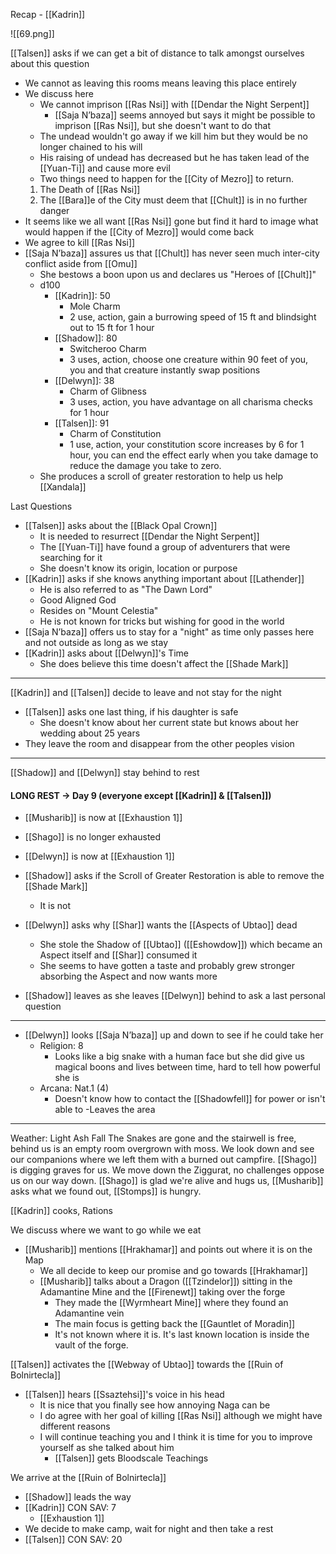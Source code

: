 Recap - [[Kadrin]]

![[69.png]]

[[Talsen]] asks if we can get a bit of distance to talk amongst ourselves about this question
- We cannot as leaving this rooms means leaving this place entirely
- We discuss here
	- We cannot imprison [[Ras Nsi]] with [[Dendar the Night Serpent]]
		- [[Saja N’baza]] seems annoyed but says it might be possible to imprison [[Ras Nsi]], but she doesn't want to do that
	- The undead wouldn't go away if we kill him but they would be no longer chained to his will
	- His raising of undead has decreased but he has taken lead of the [[Yuan-Ti]] and cause more evil
	- Two things need to happen for the [[City of Mezro]] to return. 
	1. The Death of [[Ras Nsi]]
	2. The [[Bara]]e of the City must deem that [[Chult]] is in no further danger
- It seems like we all want [[Ras Nsi]] gone but find it hard to image what would happen if the [[City of Mezro]] would come back
- We agree to kill [[Ras Nsi]]
- [[Saja N’baza]] assures us that [[Chult]] has never seen much inter-city conflict aside from [[Omu]]
	- She bestows a boon upon us and declares us "Heroes of [[Chult]]"
	- d100
		- [[Kadrin]]: 50
			- Mole Charm
			- 2 use, action, gain a burrowing speed of 15 ft and blindsight out to 15 ft for 1 hour
		- [[Shadow]]: 80
			- Switcheroo Charm
			- 3 uses, action, choose one creature within 90 feet of you, you and that creature instantly swap positions
		- [[Delwyn]]: 38
			- Charm of Glibness
			- 3 uses, action, you have advantage on all charisma checks for 1 hour
		- [[Talsen]]: 91
			- Charm of Constitution
			- 1 use, action, your constitution score increases by 6 for 1 hour, you can end the effect early when you take damage to reduce the damage you take to zero.
	- She produces a scroll of greater restoration to help us help [[Xandala]]

Last Questions
- [[Talsen]] asks about the [[Black Opal Crown]]
	- It is needed to resurrect [[Dendar the Night Serpent]]
	- The [[Yuan-Ti]] have found a group of adventurers that were searching for it
	- She doesn't know its origin, location or purpose
- [[Kadrin]] asks if she knows anything important about [[Lathender]]
	- He is also referred to as "The Dawn Lord"
	- Good Aligned God
	- Resides on "Mount Celestia"
	- He is not known for tricks but wishing for good in the world
- [[Saja N’baza]] offers us to stay for a "night" as time only passes here and not outside as long as we stay
- [[Kadrin]] asks about [[Delwyn]]'s Time
	- She does believe this time doesn't affect the [[Shade Mark]]

---
[[Kadrin]] and [[Talsen]] decide to leave and not stay for the night
- [[Talsen]] asks one last thing, if his daughter is safe
	- She doesn't know about her current state but knows about her wedding about 25 years
- They leave the room and disappear from the other peoples vision

---
[[Shadow]] and [[Delwyn]] stay behind to rest
#### LONG REST -> Day 9 (everyone except [[Kadrin]] & [[Talsen]])
- [[Musharib]] is now at [[Exhaustion 1]]
- [[Shago]] is no longer exhausted
- [[Delwyn]] is now at [[Exhaustion 1]]

- [[Shadow]] asks if the Scroll of Greater Restoration is able to remove the [[Shade Mark]]
	- It is not
- [[Delwyn]] asks why [[Shar]] wants the [[Aspects of Ubtao]] dead
	- She stole the Shadow of [[Ubtao]] ([[Eshowdow]]) which became an Aspect itself and [[Shar]] consumed it
	- She seems to have gotten a taste and probably grew stronger absorbing the Aspect and now wants more
- [[Shadow]] leaves as she leaves [[Delwyn]] behind to ask a last personal question
---
- [[Delwyn]] looks [[Saja N’baza]] up and down to see if he could take her
	- Religion: 8
		- Looks like a big snake with a human face but she did give us magical boons and lives between time, hard to tell how powerful she is
	- Arcana: Nat.1 (4)
		- Doesn't know how to contact the [[Shadowfell]] for power or isn't able to
	-Leaves the area
---

Weather: Light Ash Fall
The Snakes are gone and the stairwell is free, behind us is an empty room overgrown with moss.
We look down and see our companions where we left them with a burned out campfire. [[Shago]] is digging graves for us.
We move down the Ziggurat, no challenges oppose us on our way down.
[[Shago]] is glad we're alive and hugs us, [[Musharib]] asks what we found out, [[Stomps]] is hungry.

[[Kadrin]] cooks, Rations

We discuss where we want to go while we eat
- [[Musharib]] mentions [[Hrakhamar]] and points out where it is on the Map
	- We all decide to keep our promise and go towards [[Hrakhamar]]
	- [[Musharib]] talks about a Dragon ([[Tzindelor]]) sitting in the Adamantine Mine and the [[Firenewt]] taking over the forge
		- They made the [[Wyrmheart Mine]] where they found an Adamantine vein
		- The main focus is getting back the [[Gauntlet of Moradin]]
		- It's not known where it is. It's last known location is inside the vault of the forge.

[[Talsen]] activates the [[Webway of Ubtao]] towards the [[Ruin of Bolnirtecla]]
- [[Talsen]] hears [[Ssaztehsi]]'s voice in his head
	- It is nice that you finally see how annoying Naga can be
	- I do agree with her goal of killing [[Ras Nsi]] although we might have different reasons
	- I will continue teaching you and I think it is time for you to improve yourself as she talked about him
		- [[Talsen]] gets Bloodscale Teachings

We arrive at the [[Ruin of Bolnirtecla]]
- [[Shadow]] leads the way
- [[Kadrin]] CON SAV: 7
	- [[Exhaustion 1]]
- We decide to make camp, wait for night and then take a rest
- [[Talsen]] CON SAV: 20